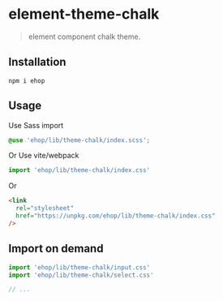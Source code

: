 # element-theme-chalk

> element component chalk theme.

## Installation

```shell
npm i ehop
```

## Usage

Use Sass import

```css
@use 'ehop/lib/theme-chalk/index.scss';
```

Or Use vite/webpack

```javascript
import 'ehop/lib/theme-chalk/index.css'
```

Or

```html
<link
  rel="stylesheet"
  href="https://unpkg.com/ehop/lib/theme-chalk/index.css"
/>
```

## Import on demand

```javascript
import 'ehop/lib/theme-chalk/input.css'
import 'ehop/lib/theme-chalk/select.css'

// ...
```

